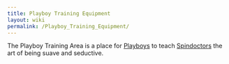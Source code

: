 ```yaml
---
title: Playboy Training Equipment
layout: wiki
permalink: /Playboy_Training_Equipment/
---
```


The Playboy Training Area is a place for [Playboys](/Playboy "wikilink")
to teach [Spindoctors](/Spindoctor "wikilink") the art of being suave
and seductive.